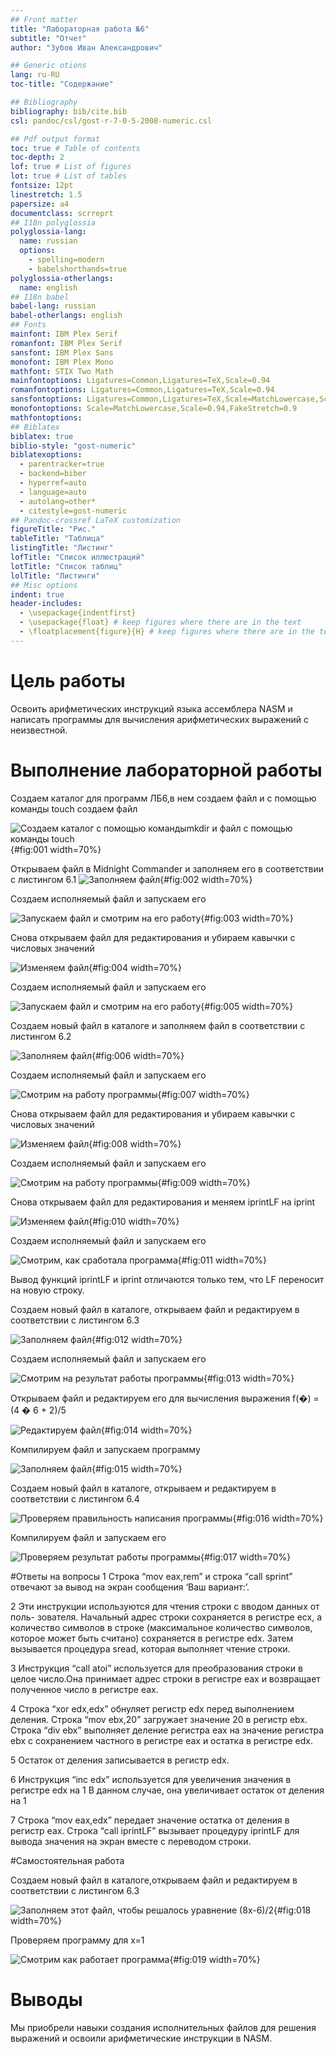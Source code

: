 ```yaml
---
## Front matter
title: "Лабораторная работа №6"
subtitle: "Отчет"
author: "Зубов Иван Александрович"

## Generic otions
lang: ru-RU
toc-title: "Содержание"

## Bibliography
bibliography: bib/cite.bib
csl: pandoc/csl/gost-r-7-0-5-2008-numeric.csl

## Pdf output format
toc: true # Table of contents
toc-depth: 2
lof: true # List of figures
lot: true # List of tables
fontsize: 12pt
linestretch: 1.5
papersize: a4
documentclass: scrreprt
## I18n polyglossia
polyglossia-lang:
  name: russian
  options:
	- spelling=modern
	- babelshorthands=true
polyglossia-otherlangs:
  name: english
## I18n babel
babel-lang: russian
babel-otherlangs: english
## Fonts
mainfont: IBM Plex Serif
romanfont: IBM Plex Serif
sansfont: IBM Plex Sans
monofont: IBM Plex Mono
mathfont: STIX Two Math
mainfontoptions: Ligatures=Common,Ligatures=TeX,Scale=0.94
romanfontoptions: Ligatures=Common,Ligatures=TeX,Scale=0.94
sansfontoptions: Ligatures=Common,Ligatures=TeX,Scale=MatchLowercase,Scale=0.94
monofontoptions: Scale=MatchLowercase,Scale=0.94,FakeStretch=0.9
mathfontoptions:
## Biblatex
biblatex: true
biblio-style: "gost-numeric"
biblatexoptions:
  - parentracker=true
  - backend=biber
  - hyperref=auto
  - language=auto
  - autolang=other*
  - citestyle=gost-numeric
## Pandoc-crossref LaTeX customization
figureTitle: "Рис."
tableTitle: "Таблица"
listingTitle: "Листинг"
lofTitle: "Список иллюстраций"
lotTitle: "Список таблиц"
lolTitle: "Листинги"
## Misc options
indent: true
header-includes:
  - \usepackage{indentfirst}
  - \usepackage{float} # keep figures where there are in the text
  - \floatplacement{figure}{H} # keep figures where there are in the text
---
```


# Цель работы

Освоить арифметических инструкций языка ассемблера NASM и написать
программы для вычисления арифметических выражений с неизвестной.


# Выполнение лабораторной работы

Создаем каталог для программ ЛБ6,в нем создаем файл и с помощью команды touch создаем файл

![Создаем каталог с помощью командыmkdir и файл с помощью команды touch](image/1.png){#fig:001 width=70%}

Открываем файл в Midnight Commander и заполняем его в соответствии с
листингом 6.1
![Заполняем файл](image/2.png){#fig:002 width=70%}

Создаем исполняемый файл и запускаем его

![Запускаем файл и смотрим на его работу](image/3.png){#fig:003 width=70%}

Снова открываем файл для редактирования и убираем кавычки с числовых
значений

![Изменяем файл](image/4.png){#fig:004 width=70%}

Создаем исполняемый файл и запускаем его

![Запускаем файл и смотрим на его работу](image/5.png){#fig:005 width=70%}

Создаем новый файл в каталоге  и заполняем файл в соответствии с листингом 6.2

![Заполняем файл](image/6.png){#fig:006 width=70%}

Создаем исполняемый файл и запускаем его

![Смотрим на работу программы](image/7.png){#fig:007 width=70%}

Снова открываем файл для редактирования и убираем кавычки с числовых
значений

![Изменяем файл](image/8.png){#fig:008 width=70%}

Создаем исполняемый файл и запускаем его

![Смотрим на работу программы](image/9.png){#fig:009 width=70%}

Снова открываем файл для редактирования и меняем iprintLF на iprint

![Изменяем файл](image/10.png){#fig:010 width=70%}

Создаем исполняемый файл и запускаем его

![Смотрим, как сработала программа](image/11.png){#fig:011 width=70%}

Вывод функций iprintLF и iprint отличаются только тем, что LF переносит на
новую строку.

Создаем новый файл в каталоге, открываем файл и редактируем в соответствии с листингом 6.3

![Заполняем файл](image/12.png){#fig:012 width=70%}

Создаем исполняемый файл и запускаем его

![Смотрим на результат работы программы](image/13.png){#fig:013 width=70%}

Открываем файл и редактируем его для вычисления выражения f(�) = (4 � 6 +
2)/5

![Редактируем файл](image/14.png){#fig:014 width=70%}

Компилируем файл и запускаем программу

![Заполняем файл](image/15.png){#fig:015 width=70%}

Создаем новый файл в каталоге, открываем и  редактируем в соответствии с листингом 6.4

![Проверяем правильность написания программы](image/16.png){#fig:016 width=70%}

Компилируем файл и запускаем его

![Проверяем результат работы программы](image/17.png){#fig:017 width=70%}

#Ответы на вопросы
1 Строка “mov eax,rem” и строка “call sprint” отвечают за вывод на экран
сообщения ‘Ваш вариант:’.

2 Эти инструкции используются для чтения строки с вводом данных от поль-
зователя. Начальный адрес строки сохраняется в регистре ecx, а количество
символов в строке (максимальное количество символов, которое может быть считано) сохраняется в регистре edx. Затем вызывается процедура sread, которая выполняет чтение строки.

3 Инструкция “call atoi” используется для преобразования строки в целое
число.Она принимает адрес строки в регистре eax и возвращает полученное
число в регистре eax.

4 Строка “xor edx,edx” обнуляет регистр edx перед выполнением деления.
Строка “mov ebx,20” загружает значение 20 в регистр ebx. Строка “div ebx”
выполняет деление регистра eax на значение регистра ebx с сохранением
частного в регистре eax и остатка в регистре edx.

5 Остаток от деления записывается в регистр edx.

6 Инструкция “inc edx” используется для увеличения значения в регистре edx
на 1 В данном случае, она увеличивает остаток от деления на 1

7 Строка “mov eax,edx” передает значение остатка от деления в регистр eax.
Строка “call iprintLF” вызывает процедуру iprintLF для вывода значения на
экран вместе с переводом строки.

#Самостоятельная работа  

Создаем новый файл в каталоге,открываем файл и редактируем в соответствии с листингом 6.3

![Заполняем этот файл, чтобы решалось уравнение (8х-6)/2](image/18.png){#fig:018 width=70%}

Проверяем программу для х=1

![Смотрим как работает программа](image/19.png){#fig:019 width=70%}

# Выводы

Мы приобрели навыки создания исполнительных файлов для решения выражений и освоили арифметические инструкции в NASM.


